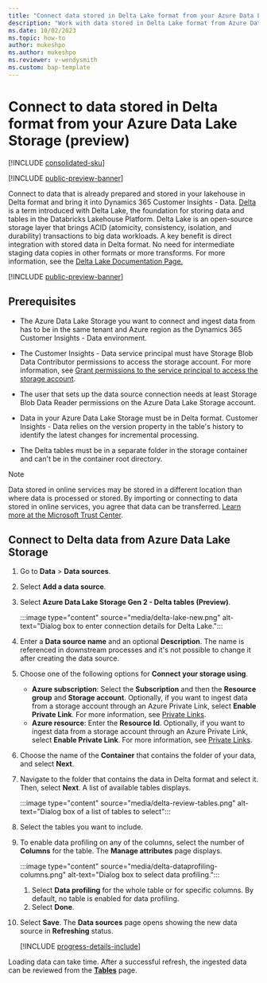 ```yaml
---
title: "Connect data stored in Delta Lake format from your Azure Data Lake Storage"
description: "Work with data stored in Delta Lake format from Azure Data Lake Storage."
ms.date: 10/02/2023
ms.topic: how-to
author: mukeshpo
ms.author: mukeshpo
ms.reviewer: v-wendysmith
ms.custom: bap-template
---
```


# Connect to data stored in Delta format from your Azure Data Lake Storage (preview)

[!INCLUDE [consolidated-sku](./includes/consolidated-sku.md)]

[!INCLUDE [public-preview-banner](./includes/public-preview-banner.md)]

Connect to data that is already prepared and stored in your lakehouse in Delta format and bring it into Dynamics 365 Customer Insights - Data. [Delta](https://go.microsoft.com/fwlink/?linkid=2248260) is a term introduced with Delta Lake, the foundation for storing data and tables in the Databricks Lakehouse Platform. Delta Lake is an open-source storage layer that brings ACID (atomicity, consistency, isolation, and durability) transactions to big data workloads. A key benefit is direct integration with stored data in Delta format. No need for intermediate staging data copies in other formats or more transforms. For more information, see the [Delta Lake Documentation Page.](https://docs.delta.io/latest/delta-intro.html)

[!INCLUDE [public-preview-banner](./includes/public-preview-note.md)]

## Prerequisites

- The Azure Data Lake Storage you want to connect and ingest data from has to be in the same tenant and Azure region as the Dynamics 365 Customer Insights - Data environment.

- The Customer Insights - Data service principal must have Storage Blob Data Contributor permissions to access the storage account. For more information, see [Grant permissions to the service principal to access the storage account](connect-service-principal.md#grant-permissions-to-the-service-principal-to-access-the-storage-account).

- The user that sets up the data source connection needs at least Storage Blob Data Reader permissions on the Azure Data Lake Storage account.

- Data in your Azure Data Lake Storage must be in Delta format. Customer Insights - Data relies on the version property in the table's history to identify the latest changes for incremental processing.

- The Delta tables must be in a separate folder in the storage container and can't be in the container root directory.

> [!NOTE]
> Data stored in online services may be stored in a different location than where data is processed or stored. By importing or connecting to data stored in online services, you agree that data can be transferred. [Learn more at the Microsoft Trust Center](https://www.microsoft.com/trust-center).

## Connect to Delta data from Azure Data Lake Storage

1. Go to **Data** > **Data sources**.

1. Select **Add a data source**.

1. Select **Azure Data Lake Storage Gen 2 - Delta tables (Preview)**.

   :::image type="content" source="media/delta-lake-new.png" alt-text="Dialog box to enter connection details for Delta Lake.":::

1. Enter a **Data source name** and an optional **Description**. The name is referenced in downstream processes and it's not possible to change it after creating the data source.

1. Choose one of the following options for **Connect your storage using**.

   - **Azure subscription**: Select the **Subscription** and then the **Resource group** and **Storage account**. Optionally, if you want to ingest data from a storage account through an Azure Private Link, select **Enable Private Link**. For more information, see [Private Links](private-link.md).
   - **Azure resource**: Enter the **Resource Id**. Optionally, if you want to ingest data from a storage account through an Azure Private Link, select **Enable Private Link**. For more information, see [Private Links](private-link.md).

1. Choose the name of the **Container** that contains the folder of your data, and select **Next**.

1. Navigate to the folder that contains the data in Delta format and select it. Then, select **Next**. A list of available tables displays.

   :::image type="content" source="media/delta-review-tables.png" alt-text="Dialog box of a list of tables to select":::

1. Select the tables you want to include.

1. To enable data profiling on any of the columns, select the number of **Columns** for the table. The **Manage attributes** page displays.

   :::image type="content" source="media/delta-dataprofiling-columns.png" alt-text="Dialog box to select data profiling.":::

   1. Select **Data profiling** for the whole table or for specific columns. By default, no table is enabled for data profiling.
   1. Select **Done**.

1. Select **Save**. The **Data sources** page opens showing the new data source in **Refreshing** status.

   [!INCLUDE [progress-details-include](includes/progress-details-pane.md)]

Loading data can take time. After a successful refresh, the ingested data can be reviewed from the [**Tables**](tables.md) page.
